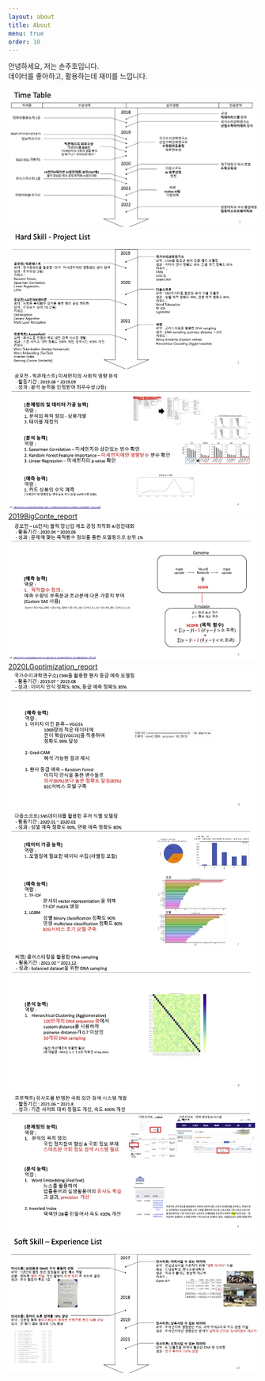 ```yaml
---
layout: about
title: About
menu: true
order: 10
---
```


안녕하세요, 저는 손주호입니다.  
데이터를 좋아하고, 활용하는데 재미를 느낍니다.

![TimeTable](./assets/img/TimeTable.jpg)
![HardSkill_Proejcts](./assets/img/HardSkill_projectList.jpg)
![Project_BigContest](./assets/img/p1_pm.jpg)
[2019BigConte_report](https://github.com/zoohoson/Bigcontest_Innovation/blob/main/Innovation_UlSanRAZOR_Report.pdf)
![Project_LG](./assets/img/p2_lg.jpg)
[2020LGoptimization_report](https://github.com/zoohoson/LG_AI_optimization_genetic/blob/main/LG_BigDogTeam_PPT.pdf)
![Project_NIMS](./assets/img/p3_image.jpg)
![Project_Daumsoft](./assets/img/p4_nlp.jpg)
![Project_Seegene](./assets/img/p5_clustering.jpg)
![Project_NationalAssembly](./assets/img/p6_search.jpg)
![SoftSkill_communication](./assets/img/SoftSkill_communication.jpg)
